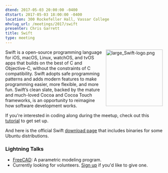 ```yaml
---
dtend: 2017-05-03 20:00:00 -0400
dtstart: 2017-05-03 18:00:00 -0400
location: 300 Rockefeller Hall, Vassar College
mhvlug_url: /meetings/2017/swift
presenter: Chris Garrett
title: Swift
type: meeting
---
```



<img alt="large_Swift-logo.png" src="/sites/default/files/large_Swift-logo.png" style="width: 180px; height: 180px; float: right; margin-left: 5px; margin-right: 5px;" />Swift is a open-source programming language for iOS, macOS, Linux, watchOS, and tvOS apps that builds on the best of C and Objective-C, without the constraints of C compatibility. Swift adopts safe programming patterns and adds modern features to make programming easier, more flexible, and more fun. Swift’s clean slate, backed by the mature and much-loved Cocoa and Cocoa Touch frameworks, is an opportunity to reimagine how software development works.

If you're interested in coding along during the meetup, check out this [tutorial](https://www.raywenderlich.com/122189/introduction-to-open-source-swift-on-linux) to get set up.

And here is the official Swift [download page](https://swift.org/download/#releases) that includes binaries for some Ubuntu distributions.

### Lightning Talks
- [FreeCAD](https://www.freecadweb.org/): A parametric modeling program.
- Currently looking for volunteers. [Sign up](http://mhvlug.org/contact/Lightning-Talk) if you'd like to give one.